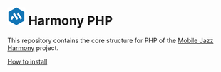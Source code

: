 # ![Mobile Jazz Badge](https://raw.githubusercontent.com/mobilejazz/metadata/master/images/icons/mj-40x40.png) Harmony PHP

This repository contains the core structure for PHP of the [Mobile Jazz Harmony](https://harmony.mobilejazz.com/docs/introduction) project.

[How to install](https://harmony.mobilejazz.com/docs/gettingstarted/setup/)

